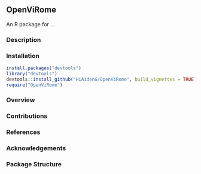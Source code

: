 ## OpenViRome
                                           

An R package for ...

### Description


### Installation

```r
install.packages("devtools")
library("devtools")
devtools::install_github("HiAidenG/OpenViRome", build_vignettes = TRUE)
require("OpenViRome")
```


### Overview


### Contributions


### References

### Acknowledgements


### Package Structure




